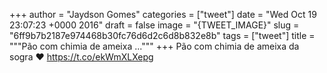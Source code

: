 
+++
author = "Jaydson Gomes"
categories = ["tweet"]
date = "Wed Oct 19 23:07:23 +0000 2016"
draft = false
image = "{TWEET_IMAGE}"
slug = "6ff9b7b2187e974468b30fc76d6d2c6d8b832e8b"
tags = ["tweet"]
title = """Pão com chimia de ameixa ..."""
+++
Pão com chimia de ameixa da sogra ❤ https://t.co/ekWmXLXepg
